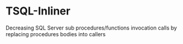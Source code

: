 # TSQL-Inliner
Decreasing SQL Server sub procedures/functions invocation calls by replacing procedures bodies into callers
